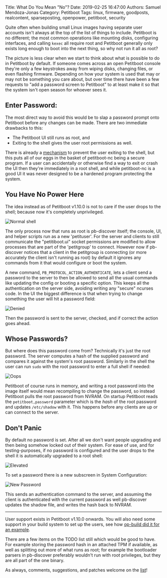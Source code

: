 Title: What Do You Mean "No"?
Date: 2019-02-25 16:47:00
Authors: Samuel Mendoza-Jonas
Category: Petitboot
Tags: linux, firmware, goodposts, realcontent, sparseposting, openpower, petitboot, security

Quite often when building small Linux images having separate user accounts isn't always at the top of the list of things to include. Petitboot is no different; the most common operations like mounting disks, configuring interfaces, and calling `kexec` all require root and Petitboot generally only exists long enough to boot into the next thing, so why not run it all as root?

The picture is less clear when we start to think about what is possible to do in Petitboot by default. If someone comes across an open Petitboot console they're only a few keystrokes away from wiping disks, changing files, or even flashing firmware. Depending on how your system is used that may or may not be something you care about, but over time there have been a few requests to "add a password screen to Petitboot" to at least make it so that the system isn't open season for whoever sees it.

## Enter Password:

The most direct way to avoid this would be to slap a password prompt onto Petitboot before any changes can be made. There are two immediate drawbacks to this:

- The Petitboot UI still runs as root, and
- Exiting to the shell gives the user root permissions as well.

There is already a [mechanism](https://github.com/open-power/petitboot/commit/f5dab0206a3baca73895a587583ddfa402f8f569) to prevent the user exiting to the shell, but this puts all of our eggs in the basket of petitboot-nc being a secure program. If a user can accidentally or otherwise find a way to exit or crash the UI then they're immediately in a root shell, and while petitboot-nc is a good UI it was never designed to be a hardened program protecting the system.

## You Have No Power Here

The idea instead as of Petitboot v1.10.0 is not to care if the user drops to the shell; because now it's completely unprivileged.

![Normal shell][00]

The only process now that runs as root is pb-discover itself; the console, UI, and helper scripts run as a new 'petituser'. For the server and clients to still communicate the "petitiboot.ui" socket permissions are modified to allow processes that are part of the 'petitgroup' to connect. However now if pb-discover notices that a client in the petitgroup is connecting  (or more accurately the client isn't running as root) by default it ignores any commands from it that would configure or boot the system.

A new command, `PB_PROTOCOL_ACTION_AUTHENTICATE`, lets a client send a password to the server to then be allowed to send all the usual commands like updating the config or booting a specific option. This keeps all the authentication on the server side, avoiding writing any "secure" ncurses code. In the UI the biggest difference is that when trying to change something the user will hit a password field:

![Denied][01]

Then the password is sent to the server, checked, and if correct the action goes ahead.

## Whose Passwords?

But where does this password come from? Technically it's just the root password. The server computes a hash of the supplied password and compares it against the system's root password. Similarly in the shell the user can run `sudo` with the root password to enter a full shell if needed:


![Oops][02]

Petitboot of course runs in memory, and writing a root password into the image itself would mean recompiling to change the password, so instead Petitboot pulls the root password from NVRAM. On startup Petitboot reads the `petitboot,password` parameter which is the _hash_ of the root password and updates `/etc/shadow` with it. This happens before any clients are up or can connect to the server.

## Don't Panic

By default no password is set. After all we don't want people upgrading and then being somehow locked out of their system. For ease of use, and for testing-purposes, if no password is configured and the user drops to the shell it is automatically upgraded to a root shell:

![Elevated][03]

To set a password there is a new subscreen in System Configuration:

![New Password][04]

This sends an authentication command to the server, and assuming the client is authenticated with the current password as well pb-discover updates the shadow file, and writes the hash back to NVRAM.

-------------------------------------------

User support exists in Petitboot v1.10.0 onwards. You will also need some support in your build system to set up the users, see how [op-build did it for an example](https://github.com/open-power/op-build/commit/7b5f1efbee6ace9d4ee80640875aa3ad57e95c69).

There are a few items on the TODO list still which would be good to have. For example storing the password hash in an attached TPM if available, as well as splitting out more of what runs as root; for example the bootloader parsers in pb-discover preferably wouldn't run with root privileges, but they are all part of the one binary.

As always, comments, suggestions, and patches welcome on the [list](https://lists.ozlabs.org/listinfo/petitboot)!

[00]: /images/sammj/users-reboot.png
[01]: /images/sammj/users-denied.png
[02]: /images/sammj/users-dd-random.png
[03]: /images/sammj/users-elevated.png
[04]: /images/sammj/users-new-password.png
